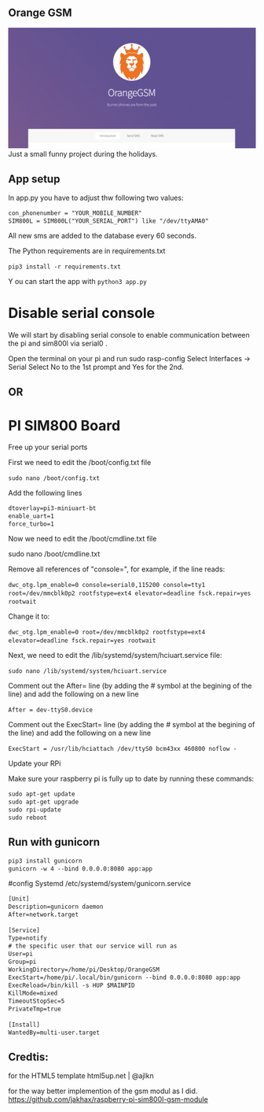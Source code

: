 ## Orange GSM
![alt text](https://github.com/peet47/OrangeGSM/blob/main/images/img1.png)
Just a small funny project during the holidays.

## App setup

In app.py you have to adjust thw following two values:
```
con_phonenumber = "YOUR_MOBILE_NUMBER"
SIM800L = SIM800L("YOUR_SERIAL_PORT") like "/dev/ttyAMA0"
```

All new sms are added to the database every 60 seconds.

The Python requirements are in requirements.txt

`pip3 install -r requirements.txt`

Y ou can start the app with `python3 app.py`

# Disable serial console
We will start by disabling serial console to enable communication between the pi and sim800l via serial0 .

Open the terminal on your pi and run sudo rasp-config Select Interfaces → Serial Select No to the 1st prompt and Yes for the 2nd.

## OR

# PI SIM800  Board

Free up your serial ports

First we need to edit the /boot/config.txt file

`sudo nano /boot/config.txt`

Add the following lines

```
dtoverlay=pi3-miniuart-bt
enable_uart=1
force_turbo=1
```

Now we need to edit the /boot/cmdline.txt file

sudo nano /boot/cmdline.txt

Remove all references of "console=", for example, if the line reads:

`dwc_otg.lpm_enable=0 console=serial0,115200 console=tty1 root=/dev/mmcblk0p2 rootfstype=ext4 elevator=deadline fsck.repair=yes rootwait`

Change it to:

`dwc_otg.lpm_enable=0 root=/dev/mmcblk0p2 rootfstype=ext4 elevator=deadline fsck.repair=yes rootwait`

Next, we need to edit the /lib/systemd/system/hciuart.service file:

`sudo nano /lib/systemd/system/hciuart.service`

Comment out the After= line (by adding the # symbol at the begining of the line) and add the following on a new line

`After = dev-ttyS0.device`

Comment out the ExecStart= line (by adding the # symbol at the begining of the line) and add the following on a new line

`ExecStart = /usr/lib/hciattach /dev/ttyS0 bcm43xx 460800 noflow -`

 

Update your RPi

Make sure your raspberry pi is fully up to date by running these commands:

```
sudo apt-get update
sudo apt-get upgrade
sudo rpi-update
sudo reboot
```
## Run with gunicorn
```
pip3 install gunicorn
gunicorn -w 4 --bind 0.0.0.0:8080 app:app
```
#config Systemd
/etc/systemd/system/gunicorn.service

```
[Unit]
Description=gunicorn daemon
After=network.target

[Service]
Type=notify
# the specific user that our service will run as
User=pi
Group=pi
WorkingDirectory=/home/pi/Desktop/OrangeGSM
ExecStart=/home/pi/.local/bin/gunicorn --bind 0.0.0.0:8080 app:app
ExecReload=/bin/kill -s HUP $MAINPID
KillMode=mixed
TimeoutStopSec=5
PrivateTmp=true

[Install]
WantedBy=multi-user.target
```

## Credtis:
for the HTML5 template html5up.net | @ajlkn

for the way better implemention of the gsm modul as I did. https://github.com/jakhax/raspberry-pi-sim800l-gsm-module
